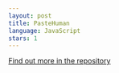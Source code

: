 ```yaml
---
layout: post
title: PasteHuman
language: JavaScript
stars: 1
---
```


[Find out more in the repository](https://github.com/TheManWhoLikesToCode/PasteHuman)
